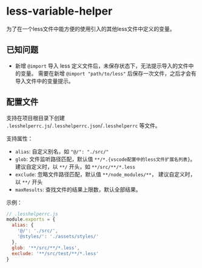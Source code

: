 # less-variable-helper

为了在一个less文件中能方便的使用引入的其他less文件中定义的变量。

## 已知问题

- 新增 `@import` 导入 less 定义文件后，未保存状态下，无法提示导入的文件中的变量。
  需要在新增 `@import "path/to/less"` 后保存一次文件，之后才会有导入文件中的变量提示。

## 配置文件

支持在项目根目录下创建 `.lesshelperrc.js`/`.lesshelperrc.json`/`.lesshelperrc` 等文件。

支持属性：

- `alias`: 自定义别名，如 `"@/": "./src/"`
- `glob`: 文件监听路径匹配，默认值 `**/*.{vscode配置中的less文件扩展名列表}`。
  建议自定义时，以 `**/` 开头，如 `**/src/**/*.less`
- `exclude`: 忽略文件路径匹配，默认值 `**/node_modules/**`，
  建议自定义时，以 `**/` 开头
- `maxResults`: 查找文件的结果上限数，默认全部结果。

示例：

```js
// .lesshelperrc.js
module.exports = {
  alias: {
    '@/': './src/',
    '@styles/': './assets/styles/'
  },
  glob: '**/src/**/*.less',
  exclude: '**/src/test/**/*.less'
}
```
